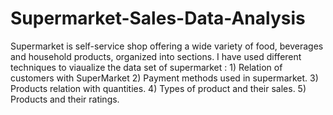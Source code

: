 # Supermarket-Sales-Data-Analysis
Supermarket is self-service shop offering a wide variety of food, beverages and household products, organized into sections.  I have used different techniques to viaualize the data set of supermarket : 1) Relation of customers with SuperMarket 2) Payment methods used in supermarket. 3) Products relation with quantities. 4) Types of product and their sales. 5) Products and their ratings.

